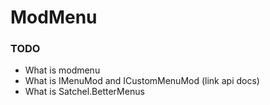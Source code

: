 ﻿---
nav_order: 10
---
# ModMenu

### TODO
- What is modmenu
- What is IMenuMod and ICustomMenuMod (link api docs)
- What is Satchel.BetterMenus
